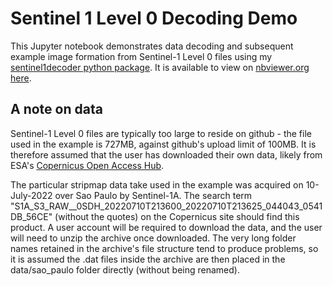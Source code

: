 # Sentinel 1 Level 0 Decoding Demo

This Jupyter notebook demonstrates data decoding and subsequent example image formation from Sentinel-1 Level 0 files using my [sentinel1decoder python package](https://github.com/Rich-Hall/sentinel1decoder/tree/main/sentinel1decoder). It is available to view on [nbviewer.org here](https://nbviewer.org/github/Rich-Hall/sentinel1Level0DecodingDemo/blob/main/sentinel1Level0DecodingDemo.ipynb).


## A note on data
Sentinel-1 Level 0 files are typically too large to reside on github - the file used in the example is 727MB, against github's upload limit of 100MB. It is therefore assumed that the user has downloaded their own data, likely from ESA's [Copernicus Open Access Hub](https://scihub.copernicus.eu/dhus/#/home).

The particular stripmap data take used in the example was acquired on 10-July-2022 over Sao Paulo by Sentinel-1A. The search term "S1A_S3_RAW__0SDH_20220710T213600_20220710T213625_044043_0541DB_56CE" (without the quotes) on the Copernicus site should find this product. A user account will be required to download the data, and the user will need to unzip the archive once downloaded. The very long folder names retained in the archive's file structure tend to produce problems, so it is assumed the .dat files inside the archive are then placed in the data/sao_paulo folder directly (without being renamed).

